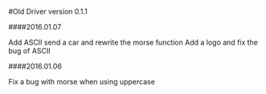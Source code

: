 #Old Driver version 0.1.1

####2016.01.07

Add ASCII send a car and rewrite the morse function
Add a logo and fix the bug of ASCII

####2016.01.06

Fix a bug with morse when using uppercase 